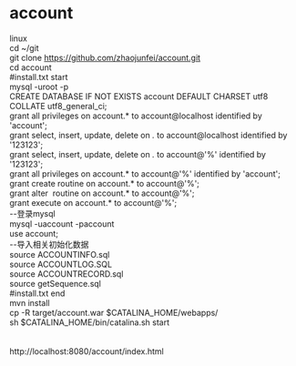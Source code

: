 # account<br/>
linux <br/>
cd ~/git<br/>
git clone https://github.com/zhaojunfei/account.git<br/>
cd account<br/>
#install.txt start<br/>
mysql -uroot -p<br/>
CREATE DATABASE IF NOT EXISTS account DEFAULT CHARSET utf8 COLLATE utf8_general_ci;<br/>
grant all privileges on account.* to account@localhost identified by &#39;account&#39;;<br/>
grant select, insert, update, delete on *.* to account@localhost identified by &#39;123123&#39;;<br/>
grant select, insert, update, delete on *.* to account@'%' identified by &#39;123123&#39;;<br/>
grant all privileges on account.* to account@&#39;%&#39; identified by &#39;account&#39;;<br/>
grant create routine on account.* to account@&#39;%&#39;;<br/>
grant alter&nbsp; routine on account.* to account@&#39;%&#39;;<br/>grant execute on account.* to account@&#39;%&#39;;<br/>
--登录mysql<br/>mysql -uaccount -paccount<br/>
use account;<br/>--导入相关初始化数据<br/>
source ACCOUNTINFO.sql<br/>
source ACCOUNTLOG.SQL<br/>
source ACCOUNTRECORD.sql<br/>
source getSequence.sql<br/>
#install.txt end<br/>
mvn install<br/>
cp -R target/account.war $CATALINA_HOME/webapps/<br/>
sh $CATALINA_HOME/bin/catalina.sh start<br/>
<br/>
<br/>http://localhost:8080/account/index.html<br/>
